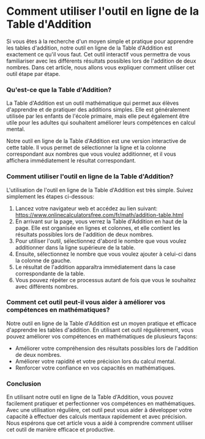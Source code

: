 Comment utiliser l'outil en ligne de la Table d'Addition
========================================================

Si vous êtes à la recherche d'un moyen simple et pratique pour apprendre les tables d'addition, notre outil en ligne de la Table d'Addition est exactement ce qu'il vous faut. Cet outil interactif vous permettra de vous familiariser avec les différents résultats possibles lors de l'addition de deux nombres. Dans cet article, nous allons vous expliquer comment utiliser cet outil étape par étape.

### Qu'est-ce que la Table d'Addition?

La Table d'Addition est un outil mathématique qui permet aux élèves d'apprendre et de pratiquer des additions simples. Elle est généralement utilisée par les enfants de l'école primaire, mais elle peut également être utile pour les adultes qui souhaitent améliorer leurs compétences en calcul mental.

Notre outil en ligne de la Table d'Addition est une version interactive de cette table. Il vous permet de sélectionner la ligne et la colonne correspondant aux nombres que vous voulez additionner, et il vous affichera immédiatement le résultat correspondant.

### Comment utiliser l'outil en ligne de la Table d'Addition?

L'utilisation de l'outil en ligne de la Table d'Addition est très simple. Suivez simplement les étapes ci-dessous:

1. Lancez votre navigateur web et accédez au lien suivant: <https://www.onlinecalculatorsfree.com/fr/math/addition-table.html>
2. En arrivant sur la page, vous verrez la Table d'Addition en haut de la page. Elle est organisée en lignes et colonnes, et elle contient les résultats possibles lors de l'addition de deux nombres.
3. Pour utiliser l'outil, sélectionnez d'abord le nombre que vous voulez additionner dans la ligne supérieure de la table.
4. Ensuite, sélectionnez le nombre que vous voulez ajouter à celui-ci dans la colonne de gauche.
5. Le résultat de l'addition apparaîtra immédiatement dans la case correspondante de la table.
6. Vous pouvez répéter ce processus autant de fois que vous le souhaitez avec différents nombres.

### Comment cet outil peut-il vous aider à améliorer vos compétences en mathématiques?

Notre outil en ligne de la Table d'Addition est un moyen pratique et efficace d'apprendre les tables d'addition. En utilisant cet outil régulièrement, vous pouvez améliorer vos compétences en mathématiques de plusieurs façons:

- Améliorer votre compréhension des résultats possibles lors de l'addition de deux nombres.
- Améliorer votre rapidité et votre précision lors du calcul mental.
- Renforcer votre confiance en vos capacités en mathématiques.

### Conclusion

En utilisant notre outil en ligne de la Table d'Addition, vous pouvez facilement pratiquer et perfectionner vos compétences en mathématiques. Avec une utilisation régulière, cet outil peut vous aider à développer votre capacité à effectuer des calculs mentaux rapidement et avec précision. Nous espérons que cet article vous a aidé à comprendre comment utiliser cet outil de manière efficace et productive.